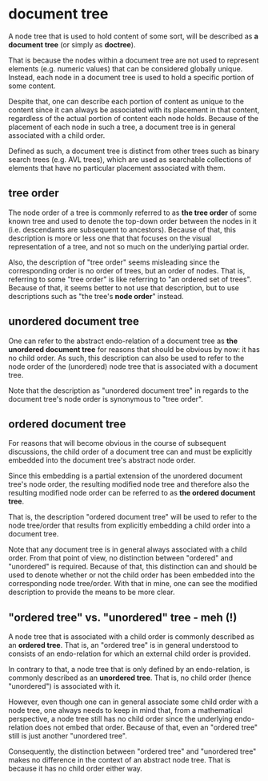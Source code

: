 
<!-- ======================================================================= -->
# document tree

A node tree that is used to hold content of some sort, will be described
as **a document tree** (or simply as **doctree**).

That is because the nodes within a document tree are not used to represent
elements (e.g. numeric values) that can be considered globally unique. Instead,
each node in a document tree is used to hold a specific portion of some content.

Despite that, one can describe each portion of content as unique to the content
since it can always be associated with its placement in that content, regardless
of the actual portion of content each node holds. Because of the placement of
each node in such a tree, a document tree is in general associated with a child
order.

Defined as such, a document tree is distinct from other trees such as binary
search trees (e.g. AVL trees), which are used as searchable collections of
elements that have no particular placement associated with them.

<!-- ======================================================================= -->
## tree order

The node order of a tree is commonly referred to as **the tree order** of some
known tree and used to denote the top-down order between the nodes in it (i.e.
descendants are subsequent to ancestors). Because of that, this description is
more or less one that that focuses on the visual representation of a tree, and
not so much on the underlying partial order.

Also, the description of "tree order" seems misleading since the corresponding
order is no order of trees, but an order of nodes. That is, referring to some
"tree order" is like referring to "an ordered set of trees". Because of that,
it seems better to not use that description, but to use descriptions such as
"the tree's **node order**" instead.

<!-- ======================================================================= -->
## unordered document tree

One can refer to the abstract endo-relation of a document tree as
**the unordered document tree** for reasons that should be obvious by now:
it has no child order. As such, this description can also be used to refer
to the node order of the (unordered) node tree that is associated with a
document tree.

Note that the description as "unordered document tree" in regards to the
document tree's node order is synonymous to "tree order".

<!-- ======================================================================= -->
## ordered document tree

For reasons that will become obvious in the course of subsequent discussions,
the child order of a document tree can and must be explicitly embedded into
the document tree's abstract node order.

Since this embedding is a partial extension of the unordered document tree's
node order, the resulting modified node tree and therefore also the resulting
modified node order can be referred to as **the ordered document tree**.

That is, the description "ordered document tree" will be used to refer to the
node tree/order that results from explicitly embedding a child order into a
document tree.

Note that any document tree is in general always associated with a child order.
From that point of view, no distinction between "ordered" and "unordered" is
required. Because of that, this distinction can and should be used to denote
whether or not the child order has been embedded into the corresponding node
tree/order. With that in mine, one can see the modified description to provide
the means to be more clear.

<!-- ======================================================================= -->
## "ordered tree" vs. "unordered" tree - meh (!)

A node tree that is associated with a child order is commonly described as
an **ordered tree**. That is, an "ordered tree" is in general understood to
consists of an endo-relation for which an external child order is provided.

In contrary to that, a node tree that is only defined by an endo-relation,
is commonly described as an **unordered tree**. That is, no child order
(hence "unordered") is associated with it.

However, even though one can in general associate some child order with a node
tree, one always needs to keep in mind that, from a mathematical perspective,
a node tree still has no child order since the underlying endo-relation does
not embed that order. Because of that, even an "ordered tree" still is just
another "unordered tree".

Consequently, the distinction between "ordered tree" and "unordered tree" makes
no difference in the context of an abstract node tree. That is because it has
no child order either way.
